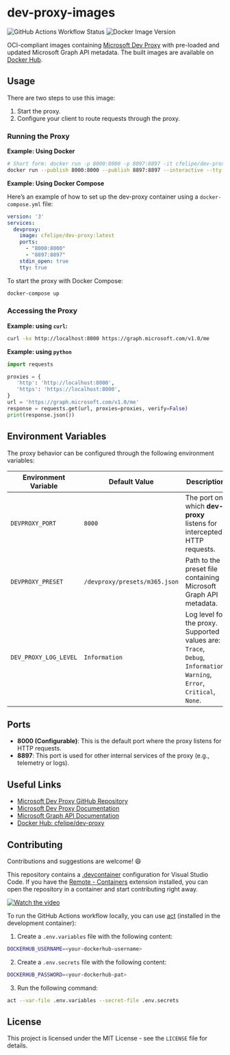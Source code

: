 # dev-proxy-images

![GitHub Actions Workflow Status](https://img.shields.io/github/actions/workflow/status/CarlosDomingues/dev-proxy-images/publish-images.yaml)
![Docker Image Version](https://img.shields.io/docker/v/cfelipe/dev-proxy)

OCI-compliant images containing [Microsoft Dev Proxy](https://github.com/microsoft/dev-proxy) with pre-loaded and updated Microsoft Graph API metadata. The built images are available on [Docker Hub](https://hub.docker.com/r/cfelipe/dev-proxy-msgraph).

## Usage

There are two steps to use this image:

1. Start the proxy.
2. Configure your client to route requests through the proxy.

### Running the Proxy

**Example: Using Docker**

```bash
# Short form: docker run -p 8000:8000 -p 8897:8897 -it cfelipe/dev-proxy:latest
docker run --publish 8000:8000 --publish 8897:8897 --interactive --tty cfelipe/dev-proxy:latest
```

**Example: Using Docker Compose**

Here’s an example of how to set up the dev-proxy container using a `docker-compose.yml` file:


```yaml
version: '3'
services:
  devproxy:
    image: cfelipe/dev-proxy:latest
    ports:
      - "8000:8000"
      - "8897:8897"
    stdin_open: true
    tty: true
```

To start the proxy with Docker Compose:

```bash
docker-compose up
```

### Accessing the Proxy


**Example: using `curl`:**

```bash
curl -kx http://localhost:8000 https://graph.microsoft.com/v1.0/me
```

**Example: using `python`**

```python
import requests

proxies = {
   'http': 'http://localhost:8000',
   'https': 'https://localhost:8000',
}
url = 'https://graph.microsoft.com/v1.0/me'
response = requests.get(url, proxies=proxies, verify=False)
print(response.json())
```

## Environment Variables

The proxy behavior can be configured through the following environment variables:

| Environment Variable     | Default Value                      | Description                                                                             |
|--------------------------|------------------------------------|-----------------------------------------------------------------------------------------|
| `DEVPROXY_PORT`           | `8000`                             | The port on which **dev-proxy** listens for intercepted HTTP requests.                  |
| `DEVPROXY_PRESET`         | `/devproxy/presets/m365.json`      | Path to the preset file containing Microsoft Graph API metadata.                        |
| `DEV_PROXY_LOG_LEVEL`     | `Information`                     | Log level for the proxy. Supported values are: `Trace`, `Debug`, `Information`, `Warning`, `Error`, `Critical`, `None`. |


## Ports

- **8000 (Configurable)**: This is the default port where the proxy listens for HTTP requests.
- **8897**: This port is used for other internal services of the proxy (e.g., telemetry or logs).

## Useful Links

* [Microsoft Dev Proxy GitHub Repository](https://github.com/microsoft/dev-proxy)
* [Microsoft Dev Proxy Documentation](https://learn.microsoft.com/en-us/microsoft-cloud/dev/dev-proxy/overview)
* [Microsoft Graph API Documentation](https://docs.microsoft.com/en-us/graph/overview)
* [Docker Hub: cfelipe/dev-proxy](https://hub.docker.com/r/cfelipe/dev-proxy)
  
## Contributing

Contributions and suggestions are welcome! 😄

This repository contains a [.devcontainer](https://code.visualstudio.com/docs/devcontainers/containers) configuration for Visual Studio Code. If you have the [Remote - Containers](https://marketplace.visualstudio.com/items?itemName=ms-vscode-remote.remote-containers) extension installed, you can open the repository in a container and start contributing right away.

[![Watch the video](https://img.youtube.com/vi/Dyweaat26nk/0.jpg)](https://www.youtube.com/watch?v=Dyweaat26nk)

To run the GitHub Actions workflow locally, you can use [act](https://github.com/nektos/act) (installed in the development container):

1. Create a `.env.variables` file with the following content:

```bash
DOCKERHUB_USERNAME=<your-dockerhub-username>
```

2. Create a `.env.secrets` file with the following content:

```bash
DOCKERHUB_PASSWORD=<your-dockerhub-pat>
```

3. Run the following command:

```bash
act --var-file .env.variables --secret-file .env.secrets
```

## License

This project is licensed under the MIT License - see the `LICENSE` file for details.
